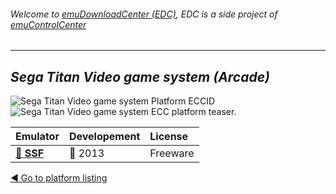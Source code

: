 ###### Welcome to [emuDownloadCenter (EDC)](https://github.com/PhoenixInteractiveNL/emuDownloadCenter/wiki/), EDC is a side project of [emuControlCenter](https://github.com/PhoenixInteractiveNL/emuControlCenter/wiki/)
***
## _Sega Titan Video game system (Arcade)_
![](https://raw.githubusercontent.com/wiki/PhoenixInteractiveNL/emuDownloadCenter/images_platform/ecc_stv_cell.png "Sega Titan Video game system Platform ECCID")
![](https://raw.githubusercontent.com/wiki/PhoenixInteractiveNL/emuDownloadCenter/images_platform/ecc_stv_teaser.png "Sega Titan Video game system ECC platform teaser.")

| Emulator | Developement | License |
|:---------|:-------------|:--------|
| [:file_folder: **SSF**](https://github.com/PhoenixInteractiveNL/emuDownloadCenter/wiki/Emulator-ssf#menu) | :red_circle: 2013 | Freeware |

[:arrow_backward: Go to platform listing](https://github.com/PhoenixInteractiveNL/emuDownloadCenter/wiki/EDC-Platform-List)
